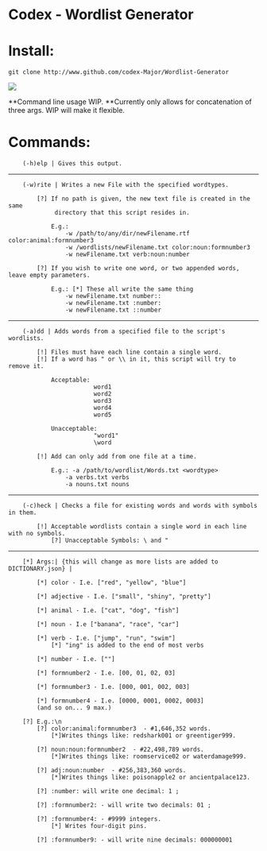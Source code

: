 # Codex - Wordlist Generator
# Install:
    git clone http://www.github.com/codex-Major/Wordlist-Generator

<a href="https://www.buymeacoffee.com/CodexMajor" target="_blank" style="display: inline-block;"><img src="https://img.shields.io/badge/Donate-Buy%20Me%20A%20Coffee-orange.svg?style=flat-square" align="center"/></a>

**Command line usage WIP.
**Currently only allows for concatenation of three args. WIP will make it flexible.

# Commands:

        (-h)elp | Gives this output.
------------------------------------------------------------------------------------
        (-w)rite | Writes a new File with the specified wordtypes.
            
            [?] If no path is given, the new text file is created in the same
                 directory that this script resides in.
              
                E.g.: 
                    -w /path/to/any/dir/newFilename.rtf color:animal:formnumber3
                    -w /wordlists/newFilename.txt color:noun:formnumber3
                    -w newFilename.txt verb:noun:number

            [?] If you wish to write one word, or two appended words, leave empty parameters.
                
                E.g.: [*] These all write the same thing
                    -w newFilename.txt number:: 
                    -w newFilename.txt :number:
                    -w newFilename.txt ::number

------------------------------------------------------------------------------------
        (-a)dd | Adds words from a specified file to the script's wordlists.
            
            [!] Files must have each line contain a single word.
            [!] If a word has " or \\ in it, this script will try to remove it.
                
                Acceptable:
                            word1
                            word2
                            word3
                            word4
                            word5

                Unacceptable:
                            "word1"
                            \word

            [!] Add can only add from one file at a time.

                E.g.: -a /path/to/wordlist/Words.txt <wordtype>
                    -a verbs.txt verbs
                    -a nouns.txt nouns

------------------------------------------------------------------------------------
        (-c)heck | Checks a file for existing words and words with symbols in them.

            [!] Acceptable wordlists contain a single word in each line with no symbols.
                [?] Unacceptable Symbols: \ and "
                
------------------------------------------------------------------------------------
        [*] Args:| {this will change as more lists are added to DICTIONARY.json} |

            [*] color - I.e. ["red", "yellow", "blue"]

            [*] adjective - I.e. ["small", "shiny", "pretty"]

            [*] animal - I.e. ["cat", "dog", "fish"]

            [*] noun - I.e ["banana", "race", "car"]

            [*] verb - I.e. ["jump", "run", "swim"]
                [*] "ing" is added to the end of most verbs

            [*] number - I.e. [""]

            [*] formnumber2 - I.e. [00, 01, 02, 03]

            [*] formnumber3 - I.e. [000, 001, 002, 003]
            
            [*] formnumber4 - I.e. [0000, 0001, 0002, 0003]
            (and so on... 9 max.)

        [?] E.g.:\n 
            [?] color:animal:formnumber3  - #1,646,352 words.
                [*]Writes things like: redshark001 or greentiger999.

            [?] noun:noun:formnumber2  - #22,498,789 words.
                [*]Writes things like: roomservice02 or waterdamage999.

            [?] adj:noun:number  - #256,383,360 words.
                [*]Writes things like: poisonapple2 or ancientpalace123.

            [?] :number: will write one decimal: 1 ;

            [?] :formnumber2: - will write two decimals: 01 ;

            [?] :formnumber4: - #9999 integers.
                [*] Writes four-digit pins.

            [?] :formnumber9: - will write nine decimals: 000000001

